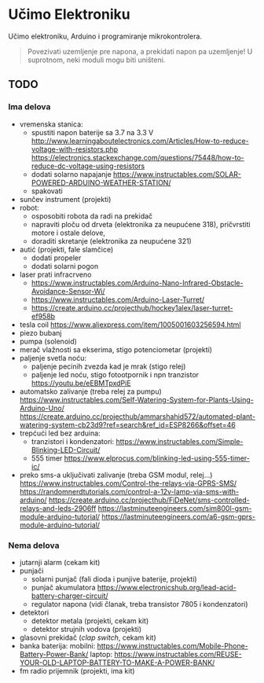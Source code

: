 # Učimo Elektroniku

Učimo elektroniku, Arduino i programiranje mikrokontrolera.

>Povezivati uzemljenje pre napona, a prekidati napon pa uzemljenje! U suprotnom, neki moduli mogu biti uništeni.

## TODO
### Ima delova
- vremenska stanica:
  - spustiti napon baterije sa 3.7 na 3.3 V
    http://www.learningaboutelectronics.com/Articles/How-to-reduce-voltage-with-resistors.php
    https://electronics.stackexchange.com/questions/75448/how-to-reduce-dc-voltage-using-resistors
  - dodati solarno napajanje
    https://www.instructables.com/SOLAR-POWERED-ARDUINO-WEATHER-STATION/
  - spakovati
- sunčev instrument (projekti)
- robot:
  - osposobiti robota da radi na prekidač
  - napraviti ploču od drveta (elektronika za neupućene 318), pričvrstiti motore i ostale delove, 
  - doraditi skretanje (elektronika za neupućene 321)
- autić (projekti, fale slamčice)
  - dodati propeler
  - dodati solarni pogon
- laser prati infracrveno
  - https://www.instructables.com/Arduino-Nano-Infrared-Obstacle-Avoidance-Sensor-Wi/
  - https://www.instructables.com/Arduino-Laser-Turret/
  - https://create.arduino.cc/projecthub/hockey1alex/laser-turret-ef958b
- tesla coil https://www.aliexpress.com/item/1005001603256594.html
- piezo bubanj
- pumpa (solenoid)
- merač vlažnosti sa ekserima, stigo potenciometar (projekti)
- paljenje svetla noću:
  - paljenje pecinih zvezda kad je mrak (stigo relej)
  - paljenje led noću, stigo fotootpornik i npn tranzistor https://youtu.be/eEBMTpxdPiE
- automatsko zalivanje (treba relej za pumpu)
  https://www.instructables.com/Self-Watering-System-for-Plants-Using-Arduino-Uno/
  https://create.arduino.cc/projecthub/ammarshahid572/automated-plant-watering-system-cb23d9?ref=search&ref_id=ESP8266&offset=46
- trepćući led bez arduina:
  - tranzistori i kondenzatori: https://www.instructables.com/Simple-Blinking-LED-Circuit/
  - 555 timer https://www.elprocus.com/blinking-led-using-555-timer-ic/
- preko sms-a uključivati zalivanje (treba GSM modul, relej...)
  https://www.instructables.com/Control-the-relays-via-GPRS-SMS/
  https://randomnerdtutorials.com/control-a-12v-lamp-via-sms-with-arduino/
  https://create.arduino.cc/projecthub/FiDeNet/sms-controlled-relays-and-leds-2906ff
  https://lastminuteengineers.com/sim800l-gsm-module-arduino-tutorial/
  https://lastminuteengineers.com/a6-gsm-gprs-module-arduino-tutorial/

### Nema delova
- jutarnji alarm (cekam kit)
- punjači
  - solarni punjač (fali dioda i punjive baterije, projekti)
  - punjač akumulatora https://www.electronicshub.org/lead-acid-battery-charger-circuit/
  - regulator napona (vidi članak, treba transistor 7805 i kondenzatori)
- detektori
  - detektor metala (projekti, cekam kit)
  - detektor strujnih vodova (projekti)
- glasovni prekidač (*clap switch*, cekam kit)
- banka baterija:
  mobilni: 
    https://www.instructables.com/Mobile-Phone-Battery-Power-Bank/
  laptop:
    https://www.instructables.com/REUSE-YOUR-OLD-LAPTOP-BATTERY-TO-MAKE-A-POWER-BANK/
- fm radio prijemnik (projekti, ima kit)
